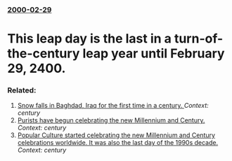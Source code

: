 ### [2000-02-29](/news/2000/02/29/index.md)

# This leap day is the last in a turn-of-the-century leap year until February 29, 2400.




### Related:

1. [ Snow falls in Baghdad, Iraq for the first time in a century. ](/news/2008/01/11/snow-falls-in-baghdad-iraq-for-the-first-time-in-a-century.md) _Context: century_
2. [Purists have begun celebrating the new Millennium and Century.](/news/2000/12/31/purists-have-begun-celebrating-the-new-millennium-and-century.md) _Context: century_
3. [ Popular Culture started celebrating the new Millennium and Century celebrations worldwide. It was also the last day of the 1990s decade.](/news/1999/12/31/popular-culture-started-celebrating-the-new-millennium-and-century-celebrations-worldwide-it-was-also-the-last-day-of-the-1990s-decade.md) _Context: century_
